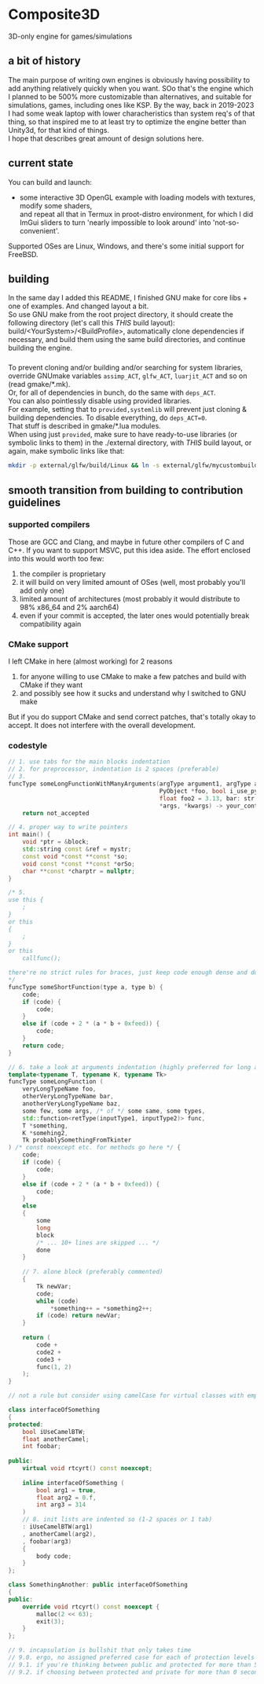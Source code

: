 # Composite3D
3D-only engine for games/simulations

## a bit of history
The main purpose of writing own engines is obviously having possibility to add anything relatively quickly when you want.
SOo that's the engine which I planned to be 500% more customizable than alternatives, and suitable for simulations, games, including ones like KSP.
By the way, back in 2019-2023 I had some weak laptop with lower characheristics than system req's of that thing, so that inspired me to at least try
to optimize the engine better than Unity3d, for that kind of things. \
I hope that describes great amount of design solutions here.

## current state
You can build and launch:
- some interactive 3D OpenGL example with loading models with textures, modify some shaders, \
and repeat all that in Termux in proot-distro environment, for which I did ImGui sliders
to turn 'nearly impossible to look around' into 'not-so-convenient'.

Supported OSes are Linux, Windows, and there's some initial support for FreeBSD.

## building
In the same day I added this README, I finished GNU make for core libs + one of examples. And changed layout a bit. \
So use GNU make from the root project directory, it should create the following directory (let's call this *THIS* build layout):
build/\<YourSystem\>/\<BuildProfile\>,
automatically clone dependencies if necessary, and build them using the same build directories, and continue building the engine.

###
To prevent cloning and/or building and/or searching for system libraries, override GNUmake variables `assimp_ACT`, `glfw_ACT`, `luarjit_ACT` and so on (read gmake/\*.mk). \
Or, for all of dependencies in bunch, do the same with `deps_ACT`. \
You can also pointlessly disable using provided libraries. \
For example, setting that to `provided,systemlib` will prevent just cloning & building dependencies. To disable everything, do `deps_ACT=0`. \
That stuff is described in gmake/*.lua modules. \
When using just `provided`, make sure to have ready-to-use libraries (or symbolic links to them) in the ./external directory, with *THIS* build layout,
or again, make symbolic links like that:
```sh
mkdir -p external/glfw/build/Linux && ln -s external/glfw/mycustombuild/linux_opensuse64 external/glfw/build/Linux/opt
```

## smooth transition from building to contribution guidelines

### supported compilers
Those are GCC and Clang, and maybe in future other compilers of C and C++.
If you want to support MSVC, put this idea aside. The effort enclosed into this would worth too few:
1. the compiler is proprietary
2. it will build on very limited amount of OSes (well, most probably you'll add only one)
3. limited amount of architectures (most probably it would distribute to 98% x86_64 and 2% aarch64)
4. even if your commit is accepted, the later ones would potentially break compatibility again

### CMake support
I left CMake in here (almost working) for 2 reasons
1. for anyone willing to use CMake to make a few patches and build with CMake if they want
2. and possibly see how it sucks and understand why I switched to GNU make

But if you do support CMake and send correct patches, that's totally okay to accept.
It does not interfere with the overall development.

### codestyle
```cpp
// 1. use tabs for the main blocks indentation
// 2. for preprocessor, indentation is 2 spaces (preferable)
// 3.
funcType someLongFunctionWithManyArguments(argType argument1, argType argument2,
                                           PyObject *foo, bool i_use_python_indent_everywhere = true,
                                           float foo2 = 3.13, bar: str | int = 0, whatsthis: bool = False,
                                           *args, *kwargs) -> your_contrib_status:
    return not_accepted

// 4. proper way to write pointers
int main() {
    void *ptr = &block;
    std::string const &ref = mystr;
    const void *const **const *so;
    void const *const **const *orSo;
    char **const *charptr = nullptr;
}

/* 5.
use this {
    ;
}
or this
{
    ;
}
or this
    callfunc();

there're no strict rules for braces, just keep code enough dense and do enough gaps to make it fastly readable
*/
funcType someShortFunction(type a, type b) {
    code;
    if (code) {
        code;
    }
    else if (code + 2 * (a * b + 0xfeed)) {
        code;
    }
    return code;
}

// 6. take a look at arguments indentation (highly preferred for long argument list)
template<typename T, typename K, typename Tk>
funcType someLongFunction (
    veryLongTypeName foo,
    otherVeryLongTypeName bar,
    anotherVeryLongTypeName baz,
    some few, some args, /* of */ some same, some types,
    std::function<retType(inputType1, inputType2)> func,
    T *something,
    K *somehing2,
    Tk probablySomethingFromTkinter
) /* const noexcept etc. for methods go here */ {
    code;
    if (code) {
        code;
    }
    else if (code + 2 * (a * b + 0xfeed)) {
        code;
    }
    else
    {
        some
        long
        block
        /* ... 10+ lines are skipped ... */
        done
    }
    
    // 7. alone block (preferably commented)
    {
        Tk newVar;
        code;
        while (code)
            *something++ = *something2++;
        if (code) return newVar;
    }
    
    return (
        code +
        code2 +
        code3 +
        func(1, 2)
    );
}

// not a rule but consider using camelCase for virtual classes with empty methods (interfaces) and PascalCase for default classes

class interfaceOfSomething
{
protected:
    bool iUseCamelBTW;
    float anotherCamel;
    int foobar;
    
public:
    virtual void rtcyrt() const noexcept;
    
    inline interfaceOfSomething (
        bool arg1 = true,
        float arg2 = 0.f,
        int arg3 = 314
    )
    // 8. init lists are indented so (1-2 spaces or 1 tab)
    : iUseCamelBTW(arg1)
    , anotherCamel(arg2),
    , foobar(arg3)
    {
        body code;
    }
};

class SomethingAnother: public interfaceOfSomething
{
public:
    override void rtcyrt() const noexcept {
        malloc(2 << 63);
        exit(3);
    }
};

// 9. incapsulation is bullshit that only takes time
// 9.0. ergo, no assigned preferred case for each of protection levels
// 9.1. if you're thinking between public and protected for more than 5 seconds long, go for public
// 9.2. if choosing between protected and private for more than 0 seconds, go for protected

```